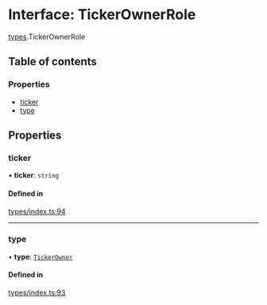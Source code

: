 # Interface: TickerOwnerRole

[types](../wiki/types).TickerOwnerRole

## Table of contents

### Properties

- [ticker](../wiki/types.TickerOwnerRole#ticker)
- [type](../wiki/types.TickerOwnerRole#type)

## Properties

### ticker

• **ticker**: `string`

#### Defined in

[types/index.ts:94](https://github.com/PolymeshAssociation/polymesh-sdk/blob/07b115c8/src/types/index.ts#L94)

___

### type

• **type**: [`TickerOwner`](../wiki/types.RoleType#tickerowner)

#### Defined in

[types/index.ts:93](https://github.com/PolymeshAssociation/polymesh-sdk/blob/07b115c8/src/types/index.ts#L93)
